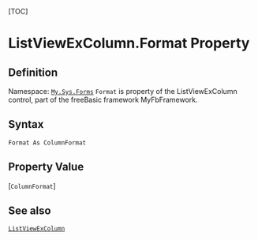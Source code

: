 [TOC]
# ListViewExColumn.Format Property

## Definition
Namespace: [`My.Sys.Forms`](My.Sys.Forms.md)
`Format` is property of the ListViewExColumn control, part of the freeBasic framework MyFbFramework.
## Syntax
```freeBasic
Format As ColumnFormat
```
## Property Value
[`ColumnFormat`]
## See also
[`ListViewExColumn`](ListViewExColumn.md)
